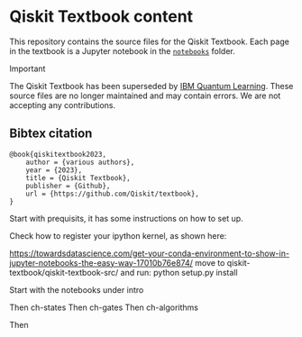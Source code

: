 # Qiskit Textbook content

This repository contains the source files for the Qiskit Textbook. Each page in
the textbook is a Jupyter notebook in the [`notebooks`](./notebooks) folder.

> [!IMPORTANT]
> The Qiskit Textbook has been superseded by [IBM Quantum
> Learning](https://learning.quantum-computing.ibm.com). These source files are
> no longer maintained and may contain errors. We are not accepting any
> contributions.


## Bibtex citation

```
@book{qiskitextbook2023,   
    author = {various authors},   
    year = {2023},   
    title = {Qiskit Textbook},   
    publisher = {Github},   
    url = {https://github.com/Qiskit/textbook}, 
}
```
Start with prequisits, it has some instructions on how to set up.

Check how to register your ipython kernel, as shown here:

https://towardsdatascience.com/get-your-conda-environment-to-show-in-jupyter-notebooks-the-easy-way-17010b76e874/
move to qiskit-textbook/qiskit-textbook-src/ and run:
python setup.py install


Start with the notebooks under intro

Then ch-states
Then ch-gates
Then ch-algorithms

Then 
